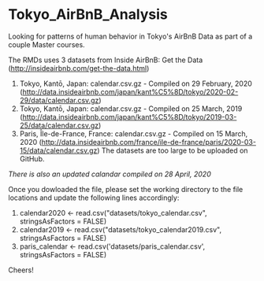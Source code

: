 # Tokyo_AirBnB_Analysis

Looking for patterns of human behavior in Tokyo's AirBnB Data as part of a couple Master courses.

The RMDs uses 3 datasets from Inside AirBnB: Get the Data (http://insideairbnb.com/get-the-data.html)
  1) Tokyo, Kantō, Japan: calendar.csv.gz - Compiled on 29 February, 2020 (http://data.insideairbnb.com/japan/kant%C5%8D/tokyo/2020-02-29/data/calendar.csv.gz)
  2) Tokyo, Kantō, Japan: calendar.csv.gz - Compiled on 25 March, 2019 (http://data.insideairbnb.com/japan/kant%C5%8D/tokyo/2019-03-25/data/calendar.csv.gz)
  2) Paris, Île-de-France, France: calendar.csv.gz - Compiled on 15 March, 2020 (http://data.insideairbnb.com/france/ile-de-france/paris/2020-03-15/data/calendar.csv.gz)
The datasets are too large to be uploaded on GitHub.
  
*There is also an updated calandar compiled on 28 April, 2020*

Once you dowloaded the file, please set the working directory to the file locations and update the following lines accordingly:
  1) calendar2020 <- read.csv("datasets/tokyo_calendar.csv", stringsAsFactors = FALSE)
  2) calendar2019 <- read.csv("datasets/tokyo_calendar2019.csv", stringsAsFactors = FALSE)
  3) paris_calendar <- read.csv('datasets/paris_calendar.csv', stringsAsFactors = FALSE)

Cheers!